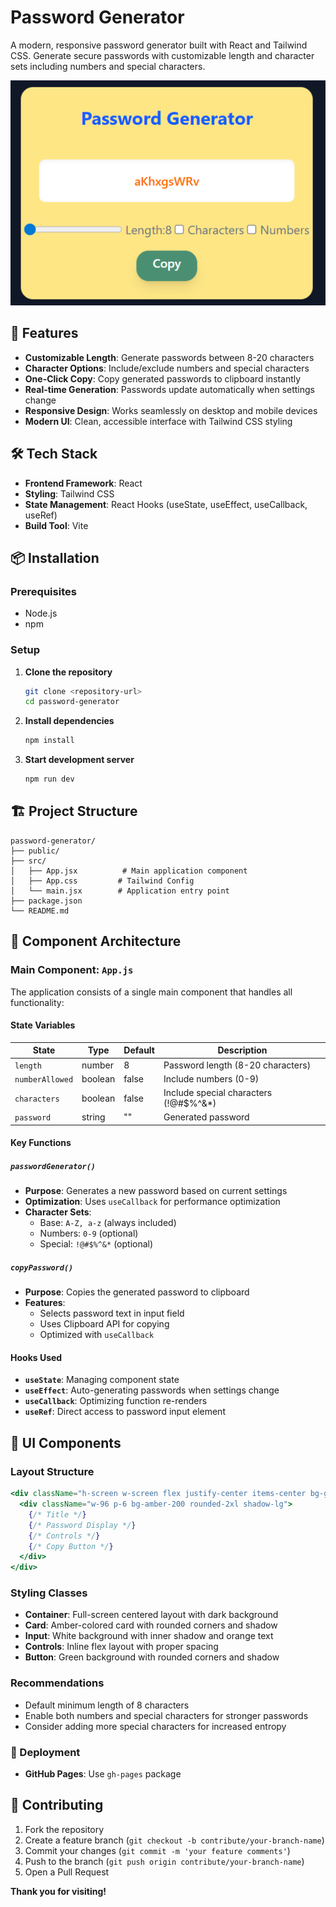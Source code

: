 # Password Generator

A modern, responsive password generator built with React and Tailwind CSS. Generate secure passwords with customizable length and character sets including numbers and special characters.

![Preview](src/assets/image.png)

## 🚀 Features

- **Customizable Length**: Generate passwords between 8-20 characters
- **Character Options**: Include/exclude numbers and special characters
- **One-Click Copy**: Copy generated passwords to clipboard instantly
- **Real-time Generation**: Passwords update automatically when settings change
- **Responsive Design**: Works seamlessly on desktop and mobile devices
- **Modern UI**: Clean, accessible interface with Tailwind CSS styling

## 🛠️ Tech Stack

- **Frontend Framework**: React
- **Styling**: Tailwind CSS
- **State Management**: React Hooks (useState, useEffect, useCallback, useRef)
- **Build Tool**: Vite

## 📦 Installation

### Prerequisites

- Node.js
- npm

### Setup

1. **Clone the repository**

   ```bash
   git clone <repository-url>
   cd password-generator
   ```

2. **Install dependencies**

   ```bash
   npm install
   ```

3. **Start development server**

   ```bash
   npm run dev
   ```

## 🏗️ Project Structure

```
password-generator/
├── public/
├── src/
│   ├── App.jsx          # Main application component
│   ├── App.css         # Tailwind Config
│   └── main.jsx        # Application entry point
├── package.json
└── README.md
```

## 🔧 Component Architecture

### Main Component: `App.js`

The application consists of a single main component that handles all functionality:

#### State Variables

| State           | Type    | Default | Description                            |
| --------------- | ------- | ------- | -------------------------------------- |
| `length`        | number  | 8       | Password length (8-20 characters)      |
| `numberAllowed` | boolean | false   | Include numbers (0-9)                  |
| `characters`    | boolean | false   | Include special characters (!@#$%^&\*) |
| `password`      | string  | ""      | Generated password                     |

#### Key Functions

##### `passwordGenerator()`

- **Purpose**: Generates a new password based on current settings
- **Optimization**: Uses `useCallback` for performance optimization
- **Character Sets**:
  - Base: `A-Z, a-z` (always included)
  - Numbers: `0-9` (optional)
  - Special: `!@#$%^&*` (optional)

##### `copyPassword()`

- **Purpose**: Copies the generated password to clipboard
- **Features**:
  - Selects password text in input field
  - Uses Clipboard API for copying
  - Optimized with `useCallback`

#### Hooks Used

- **`useState`**: Managing component state
- **`useEffect`**: Auto-generating passwords when settings change
- **`useCallback`**: Optimizing function re-renders
- **`useRef`**: Direct access to password input element

## 🎨 UI Components

### Layout Structure

```jsx
<div className="h-screen w-screen flex justify-center items-center bg-gray-900">
  <div className="w-96 p-6 bg-amber-200 rounded-2xl shadow-lg">
    {/* Title */}
    {/* Password Display */}
    {/* Controls */}
    {/* Copy Button */}
  </div>
</div>
```

### Styling Classes

- **Container**: Full-screen centered layout with dark background
- **Card**: Amber-colored card with rounded corners and shadow
- **Input**: White background with inner shadow and orange text
- **Controls**: Inline flex layout with proper spacing
- **Button**: Green background with rounded corners and shadow

### Recommendations

- Default minimum length of 8 characters
- Enable both numbers and special characters for stronger passwords
- Consider adding more special characters for increased entropy

### 🚀 Deployment

- **GitHub Pages**: Use `gh-pages` package

## 🤝 Contributing

1. Fork the repository
2. Create a feature branch (`git checkout -b contribute/your-branch-name`)
3. Commit your changes (`git commit -m 'your feature comments'`)
4. Push to the branch (`git push origin contribute/your-branch-name`)
5. Open a Pull Request

**Thank you for visiting!**
